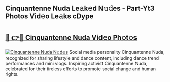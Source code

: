 ## Cinquantenne Nuda Le𝚊k𝚎d N𝚞𝚍es - Part-Yt3 Photos Vid𝚎o Le𝚊ks cDype

# <h2><a href="http://fbf9moq.evod.top/?m=Cinquantenne+Nuda">🔗 👉🔴 Cinquantenne Nuda Vid𝚎o Ph𝚘t𝚘s</a></h2>

[![Cinquantenne Nuda N𝚞d𝚎s](https://i.imgur.com/8V9OHl7.gif)](http://fbf9moq.evod.top/?m=Cinquantenne+Nuda)
Social media personality Cinquantenne Nuda, recognized for sharing lifestyle and dance content, including dance trend performances and mini vlogs. Inspiring activist Cinquantenne Nuda, celebrated for their tireless efforts to promote social change and human rights. 
